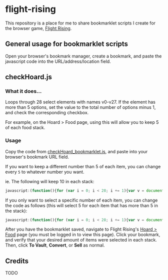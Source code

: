 # flight-rising
This repository is a place for me to share bookmarklet scripts I create for the browser game, <a href="http://www1.flightrising.com/" target="_blank">Flight Rising</a>.

## General usage for bookmarklet scripts
Open your browser's bookmark manager, create a bookmark, and paste the javascript code into the URL/address/location field.

## checkHoard.js

### What it does...
Loops through 28 select elements with names v0-v27. If the element has more than 5 options, set the value to the total number of options minus 1, and check the corresponding checkbox.

For example, on the Hoard > Food page, using this will allow you to keep 5 of each food stack.

### Usage
Copy the code from [checkHoard_bookmarklet.js](checkHoard_bookmarklet.js), and paste into your browser's bookmark URL field.

If you want to keep a different number than 5 of each item, you can change every `5` to whatever number you want.

ie. The following will keep 10 in each stack:  
```javascript
javascript:(function(){for (var i = 0; i < 28; i += 1){var v = document.getElementsByName("v" + i)[0]; if (v.length <= 10) continue; v.value = v.length - 10; document.getElementsByName("a" + i)[0].checked = true;}})();
```

If you only want to select a specific number of each item, you can change the code as follows (this will select 5 for each item that has more than 5 in the stack):  
```javascript
javascript:(function(){for (var i = 0; i < 28; i += 1){var v = document.getElementsByName("v" + i)[0]; if (v.length <= 5) continue; v.value = 5; document.getElementsByName("a" + i)[0].checked = true;}})();
```

After you have the bookmarklet saved, navigate to Flight Rising's [Hoard > Food](http://flightrising.com/main.php?p=hoard) page (you must be logged in to view this page). Click your bookmark, and verify that your desired amount of items were selected in each stack. Then, click **To Vault**, **Convert**, or **Sell** as normal.

## Credits
TODO
